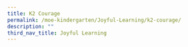 ```yaml
---
title: K2 Courage
permalink: /moe-kindergarten/Joyful-Learning/k2-courage/
description: ""
third_nav_title: Joyful Learning
---
```

